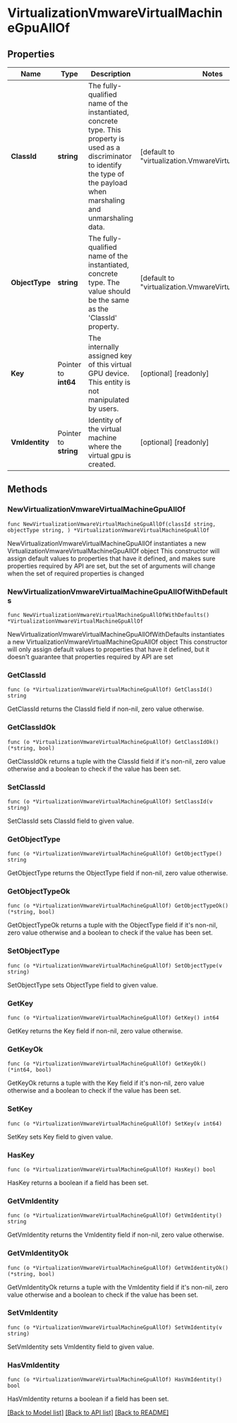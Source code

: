 # VirtualizationVmwareVirtualMachineGpuAllOf

## Properties

Name | Type | Description | Notes
------------ | ------------- | ------------- | -------------
**ClassId** | **string** | The fully-qualified name of the instantiated, concrete type. This property is used as a discriminator to identify the type of the payload when marshaling and unmarshaling data. | [default to "virtualization.VmwareVirtualMachineGpu"]
**ObjectType** | **string** | The fully-qualified name of the instantiated, concrete type. The value should be the same as the &#39;ClassId&#39; property. | [default to "virtualization.VmwareVirtualMachineGpu"]
**Key** | Pointer to **int64** | The internally assigned key of this virtual GPU device. This entity is not manipulated by users. | [optional] [readonly] 
**VmIdentity** | Pointer to **string** | Identity of the virtual machine where the virtual gpu is created. | [optional] [readonly] 

## Methods

### NewVirtualizationVmwareVirtualMachineGpuAllOf

`func NewVirtualizationVmwareVirtualMachineGpuAllOf(classId string, objectType string, ) *VirtualizationVmwareVirtualMachineGpuAllOf`

NewVirtualizationVmwareVirtualMachineGpuAllOf instantiates a new VirtualizationVmwareVirtualMachineGpuAllOf object
This constructor will assign default values to properties that have it defined,
and makes sure properties required by API are set, but the set of arguments
will change when the set of required properties is changed

### NewVirtualizationVmwareVirtualMachineGpuAllOfWithDefaults

`func NewVirtualizationVmwareVirtualMachineGpuAllOfWithDefaults() *VirtualizationVmwareVirtualMachineGpuAllOf`

NewVirtualizationVmwareVirtualMachineGpuAllOfWithDefaults instantiates a new VirtualizationVmwareVirtualMachineGpuAllOf object
This constructor will only assign default values to properties that have it defined,
but it doesn't guarantee that properties required by API are set

### GetClassId

`func (o *VirtualizationVmwareVirtualMachineGpuAllOf) GetClassId() string`

GetClassId returns the ClassId field if non-nil, zero value otherwise.

### GetClassIdOk

`func (o *VirtualizationVmwareVirtualMachineGpuAllOf) GetClassIdOk() (*string, bool)`

GetClassIdOk returns a tuple with the ClassId field if it's non-nil, zero value otherwise
and a boolean to check if the value has been set.

### SetClassId

`func (o *VirtualizationVmwareVirtualMachineGpuAllOf) SetClassId(v string)`

SetClassId sets ClassId field to given value.


### GetObjectType

`func (o *VirtualizationVmwareVirtualMachineGpuAllOf) GetObjectType() string`

GetObjectType returns the ObjectType field if non-nil, zero value otherwise.

### GetObjectTypeOk

`func (o *VirtualizationVmwareVirtualMachineGpuAllOf) GetObjectTypeOk() (*string, bool)`

GetObjectTypeOk returns a tuple with the ObjectType field if it's non-nil, zero value otherwise
and a boolean to check if the value has been set.

### SetObjectType

`func (o *VirtualizationVmwareVirtualMachineGpuAllOf) SetObjectType(v string)`

SetObjectType sets ObjectType field to given value.


### GetKey

`func (o *VirtualizationVmwareVirtualMachineGpuAllOf) GetKey() int64`

GetKey returns the Key field if non-nil, zero value otherwise.

### GetKeyOk

`func (o *VirtualizationVmwareVirtualMachineGpuAllOf) GetKeyOk() (*int64, bool)`

GetKeyOk returns a tuple with the Key field if it's non-nil, zero value otherwise
and a boolean to check if the value has been set.

### SetKey

`func (o *VirtualizationVmwareVirtualMachineGpuAllOf) SetKey(v int64)`

SetKey sets Key field to given value.

### HasKey

`func (o *VirtualizationVmwareVirtualMachineGpuAllOf) HasKey() bool`

HasKey returns a boolean if a field has been set.

### GetVmIdentity

`func (o *VirtualizationVmwareVirtualMachineGpuAllOf) GetVmIdentity() string`

GetVmIdentity returns the VmIdentity field if non-nil, zero value otherwise.

### GetVmIdentityOk

`func (o *VirtualizationVmwareVirtualMachineGpuAllOf) GetVmIdentityOk() (*string, bool)`

GetVmIdentityOk returns a tuple with the VmIdentity field if it's non-nil, zero value otherwise
and a boolean to check if the value has been set.

### SetVmIdentity

`func (o *VirtualizationVmwareVirtualMachineGpuAllOf) SetVmIdentity(v string)`

SetVmIdentity sets VmIdentity field to given value.

### HasVmIdentity

`func (o *VirtualizationVmwareVirtualMachineGpuAllOf) HasVmIdentity() bool`

HasVmIdentity returns a boolean if a field has been set.


[[Back to Model list]](../README.md#documentation-for-models) [[Back to API list]](../README.md#documentation-for-api-endpoints) [[Back to README]](../README.md)



